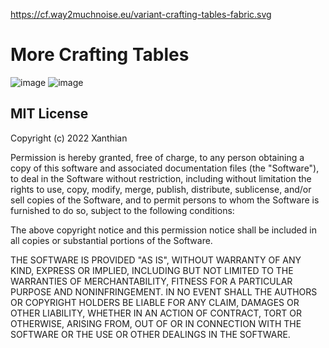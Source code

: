 https://cf.way2muchnoise.eu/variant-crafting-tables-fabric.svg
# More Crafting Tables
![image](https://user-images.githubusercontent.com/7688001/151965658-94c593ab-3f20-44eb-af79-a745c97760ad.png)
![image](https://user-images.githubusercontent.com/7688001/151965828-c45e161d-b99f-4471-b36d-6108d33fb5b0.png)


## MIT License

Copyright (c) 2022 Xanthian

Permission is hereby granted, free of charge, to any person obtaining a copy of this software and associated
documentation files (the "Software"), to deal in the Software without restriction, including without limitation the
rights to use, copy, modify, merge, publish, distribute, sublicense, and/or sell copies of the Software, and to permit
persons to whom the Software is furnished to do so, subject to the following conditions:

The above copyright notice and this permission notice shall be included in all copies or substantial portions of the
Software.

THE SOFTWARE IS PROVIDED "AS IS", WITHOUT WARRANTY OF ANY KIND, EXPRESS OR IMPLIED, INCLUDING BUT NOT LIMITED TO THE
WARRANTIES OF MERCHANTABILITY, FITNESS FOR A PARTICULAR PURPOSE AND NONINFRINGEMENT. IN NO EVENT SHALL THE AUTHORS OR
COPYRIGHT HOLDERS BE LIABLE FOR ANY CLAIM, DAMAGES OR OTHER LIABILITY, WHETHER IN AN ACTION OF CONTRACT, TORT OR
OTHERWISE, ARISING FROM, OUT OF OR IN CONNECTION WITH THE SOFTWARE OR THE USE OR OTHER DEALINGS IN THE SOFTWARE.
